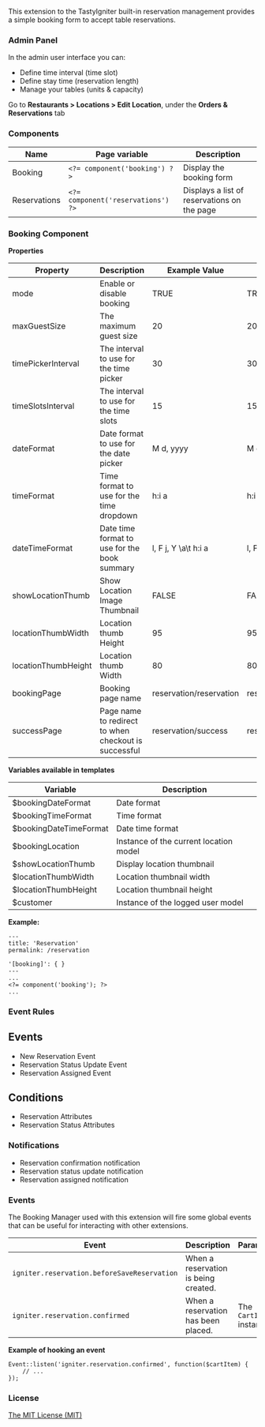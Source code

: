 This extension to the TastyIgniter built-in reservation management provides a simple booking form to accept table reservations.

### Admin Panel
In the admin user interface you can:
- Define time interval (time slot)
- Define stay time (reservation length)
- Manage your tables (units & capacity)

Go to **Restaurants > Locations > Edit Location**, under the **Orders & Reservations** tab 

### Components
| Name     | Page variable                | Description                                      |
| -------- | ---------------------------- | ------------------------------------------------ |
| Booking | `<?= component('booking') ?>` | Display the booking form              |
| Reservations | `<?= component('reservations') ?>` | Displays a list of reservations on the page               |

### Booking Component

**Properties**

| Property                 | Description              | Example Value | Default Value |
| ------------------------ | ------------------------ | ------------- | ------------- |
| mode      | Enable or disable booking     |       TRUE           |        TRUE   |
| maxGuestSize      | The maximum guest size        |       20           |      20   |
| timePickerInterval        | The interval to use for the time picker       |       30           |      30   |
| timeSlotsInterval     | The interval to use for the time slots        |       15           |      15   |
| dateFormat        | Date format to use for the date picker        |       M d, yyyy           |       M d, yyyy   |
| timeFormat        | Time format to use for the time dropdown      |       h:i a           |      h:i a   |
| dateTimeFormat        | Date time format to use for the book summary      |       l, F j, Y \\a\\t h:i a           |      l, F j, Y \\a\\t h:i a   |
| showLocationThumb     | Show Location Image Thumbnail     |       FALSE           |      FALSE   |
| locationThumbWidth        | Location thumb Height        |        95           |      95    |
| locationThumbHeight       | Location thumb Width     |        80           |      80    |
| bookingPage       | Booking page name      |      reservation/reservation           |     reservation/reservation  |
| successPage       | Page name to redirect to when checkout is successful       |      reservation/success           |     reservation/success  |

**Variables available in templates**

| Variable                  | Description                                                  |
| ------------------------- | ------------------------------------------------------------ |
| $bookingDateFormat | Date format                                                |
| $bookingTimeFormat | Time format                                               |
| $bookingDateTimeFormat | Date time format                                                |
| $bookingLocation | Instance of the current location model                                              |
| $showLocationThumb | Display location thumbnail                                                |
| $locationThumbWidth | Location thumbnail width                                                |
| $locationThumbHeight | Location thumbnail height                                               |
| $customer | Instance of the logged user model                                                |

**Example:**

```
---
title: 'Reservation'
permalink: /reservation

'[booking]': { }
---
...
<?= component('booking'); ?>
...
```


### Event Rules

## Events
- New Reservation Event
- Reservation Status Update Event
- Reservation Assigned Event

## Conditions
- Reservation Attributes
- Reservation Status Attributes

### Notifications

- Reservation confirmation notification
- Reservation status update notification
- Reservation assigned notification

### Events

The Booking Manager used with this extension will fire some global events that can be useful for interacting with other extensions.

| Event | Description | Parameters |
| ----- | ----------- | ---------- |
| `igniter.reservation.beforeSaveReservation` |    When a reservation is being created.    |           |
| `igniter.reservation.confirmed` |      When a reservation has been placed.       |      The `CartItem` instance     |

**Example of hooking an event**

```
Event::listen('igniter.reservation.confirmed', function($cartItem) {
    // ...
});
```

### License
[The MIT License (MIT)](https://tastyigniter.com/licence/)